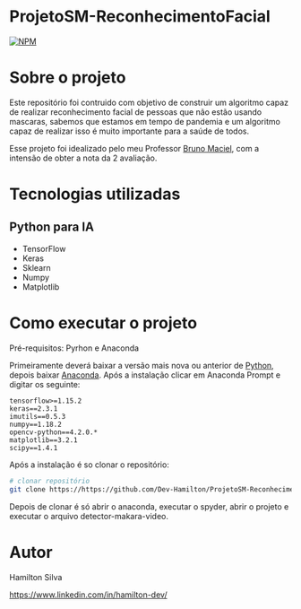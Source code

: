 # ProjetoSM-ReconhecimentoFacial

[![NPM](https://img.shields.io/npm/l/react)](https://github.com/Dev-Hamilton/ProjetoSM-ReconhecimentoFacial/blob/main/LICENSE) 

# Sobre o projeto

Este repositório foi contruido com objetivo de construir um algoritmo capaz de realizar reconhecimento facial de pessoas que não estão usando mascaras, sabemos que estamos em tempo de pandemia e um algoritmo capaz de realizar isso é muito importante para a saúde de todos.

Esse projeto foi idealizado pelo meu Professor [Bruno Maciel](linkedin.com/in/brunom4ciel), com a intensão de obter a nota da 2 avaliação.

# Tecnologias utilizadas
## Python para IA
- TensorFlow
- Keras
- Sklearn
- Numpy
- Matplotlib

# Como executar o projeto

Pré-requisitos: Pyrhon e Anaconda

Primeiramente deverá baixar a versão mais nova ou anterior de [Python](https://www.python.org/),
depois baixar [Anaconda](https://www.anaconda.com/products/individual).
Após a instalação clicar em Anaconda Prompt e digitar os seguinte:
```
tensorflow>=1.15.2
keras==2.3.1
imutils==0.5.3
numpy==1.18.2
opencv-python==4.2.0.*
matplotlib==3.2.1
scipy==1.4.1
```

Após a instalação é so clonar o repositório:

```bash
# clonar repositório
git clone https://https://github.com/Dev-Hamilton/ProjetoSM-ReconhecimentoFacial.git
```

Depois de clonar é só abrir o anaconda, executar o spyder, abrir o projeto e executar o arquivo detector-makara-video.


# Autor

Hamilton Silva

https://www.linkedin.com/in/hamilton-dev/
